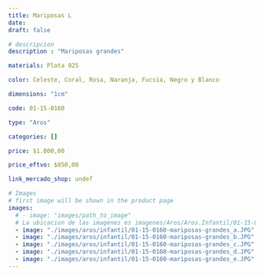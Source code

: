 ```yaml
---
title: Mariposas L
date: 
draft: false

# descripcion
description : "Mariposas grandes"

materials: Plata 925

color: Celeste, Coral, Rosa, Naranja, Fucsia, Negro y Blanco

dimensions: "1cm"

code: 01-15-0160

type: "Aros"

categories: []

price: $1.000,00

price_eftvo: $850,00

link_mercado_shop: undef

# Images
# first image will be shown in the product page
images:
  # - image: "images/path_to_image"
  # La ubicacion de las imagenes es imagenes/Aros/Aros.Infantil/01-15-0160-mariposas-l
  - image: "./images/aros/infantil/01-15-0160-mariposas-grandes_a.JPG"
  - image: "./images/aros/infantil/01-15-0160-mariposas-grandes_b.JPG"
  - image: "./images/aros/infantil/01-15-0160-mariposas-grandes_c.JPG"
  - image: "./images/aros/infantil/01-15-0160-mariposas-grandes_d.JPG"
  - image: "./images/aros/infantil/01-15-0160-mariposas-grandes_e.JPG"
---
```

